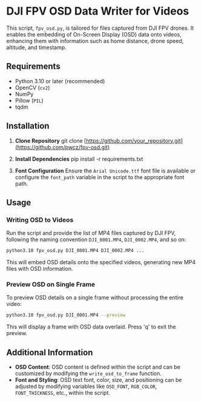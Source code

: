 # DJI FPV OSD Data Writer for Videos

This script, `fpv_osd.py`, is tailored for files captured from DJI FPV drones. It enables the embedding of On-Screen Display (OSD) data onto videos, enhancing them with information such as home distance, drone speed, altitude, and timestamp.

## Requirements

- Python 3.10 or later (recommended)
- OpenCV (`cv2`)
- NumPy
- Pillow (`PIL`)
- tqdm

## Installation

1. **Clone Repository**
   git clone [https://github.com/your_repository.git](https://github.com/pwcz/fpv-osd.git)

2. **Install Dependencies**
   pip install -r requirements.txt

3. **Font Configuration**
   Ensure the `Arial Unicode.ttf` font file is available or configure the `font_path` variable in the script to the appropriate font path.

## Usage

### Writing OSD to Videos

Run the script and provide the list of MP4 files captured by DJI FPV, following the naming convention `DJI_0001.MP4`, `DJI_0002.MP4`, and so on:

```bash
python3.10 fpv_osd.py DJI_0001.MP4 DJI_0002.MP4 ...
```

This will embed OSD details onto the specified videos, generating new MP4 files with OSD information.

### Preview OSD on Single Frame

To preview OSD details on a single frame without processing the entire video:

```bash
python3.10 fpv_osd.py DJI_0001.MP4 --preview
```

This will display a frame with OSD data overlaid. Press 'q' to exit the preview.

## Additional Information

- **OSD Content**: OSD content is defined within the script and can be customized by modifying the `write_osd_to_frame` function.
- **Font and Styling**: OSD text font, color, size, and positioning can be adjusted by modifying variables like `OSD_FONT`, `RGB_COLOR`, `FONT_THICKNESS`, etc., within the script.
